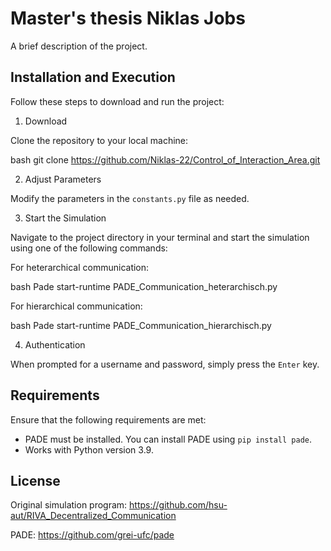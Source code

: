 # Master's thesis Niklas Jobs

A brief description of the project.

## Installation and Execution

Follow these steps to download and run the project:

1. Download

Clone the repository to your local machine:

bash
git clone https://github.com/Niklas-22/Control_of_Interaction_Area.git


2. Adjust Parameters

Modify the parameters in the `constants.py` file as needed.

3. Start the Simulation

Navigate to the project directory in your terminal and start the simulation using one of the following commands:

For heterarchical communication:

bash
Pade start-runtime PADE_Communication_heterarchisch.py


For hierarchical communication:

bash
Pade start-runtime PADE_Communication_hierarchisch.py


4. Authentication

When prompted for a username and password, simply press the `Enter` key.

## Requirements

Ensure that the following requirements are met:

- PADE must be installed. You can install PADE using `pip install pade`.
- Works with Python version 3.9.

## License

Original simulation program:
https://github.com/hsu-aut/RIVA_Decentralized_Communication

PADE:
https://github.com/grei-ufc/pade
